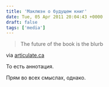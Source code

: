 ```yaml
---
title: 'Маклюэн о будущем книг'
date: Tue, 05 Apr 2011 20:04:43 +0000
draft: false
tags: ['media']
---
```


> The future of the book is the blurb

via [articulate.ca](http://www.articulate.ca/FutureofBookisBlurb.html)

То есть аннотация.

Прям во всех смыслах, однако.